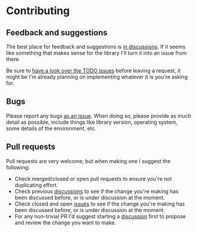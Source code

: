 # Contributing

## Feedback and suggestions

The best place for feedback and suggestions is [in
discussions](https://github.com/davep/ngdb.py/discussions). If it seems like
something that makes sense for the library I'll turn it into an issue from
there.

Be sure to [have a look over the TODO
issues](https://github.com/davep/ngdb.py/issues?q=is%3Aissue+is%3Aopen+label%3ATODO)
before leaving a request, it might be I'm already planning on implementing
whatever it is you're asking for.

## Bugs

Please report any bugs [as an issue](https://github.com/davep/ngdb.py/issues).
When doing so, please
provide as much detail as possible, include things like library version,
operating system, some details of the environment, etc.

## Pull requests

Pull requests are very welcome; but when making one I suggest the following:

- Check merged/closed or open pull requests to ensure you're not duplicating
  effort.
- Check previous [discussions](https://github.com/davep/ngdb.py/discussions)
  to see if the change you're making has been discussed before, or is under
  discussion at the moment.
- Check closed and open [issues](https://github.com/davep/ngdb.py/issues) to
  see if the change you're making has been discussed before, or is under
  discussion at the moment.
- For any non-trivial PR I'd suggest starting a
  [discussion](https://github.com/davep/ngdb.py/discussions) first to
  propose and review the change you want to make.

[//]: # (CONTRIBUTING.md ends here)
